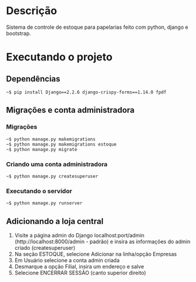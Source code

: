 # Descrição
Sistema de controle de estoque para papelarias feito com python, django e bootstrap.

# Executando o projeto
## Dependências
``` console
~$ pip install Django==2.2.6 django-crispy-forms==1.14.0 fpdf
```

## Migrações e conta administradora
### Migrações
``` console
~$ python manage.py makemigrations
~$ python manage.py makemigrations estoque
~$ python manage.py migrate
```

### Criando uma conta administradora
``` console
~$ python manage.py createsuperuser
```

### Executando o servidor
```
~$ python manage.py runserver
```

## Adicionando a loja central
1. Visite a página admin do Django localhost:port/admin (http://localhost:8000/admin - padrão) e insira as informações do admin criado (createsuperuser)
2. Na seção ESTOQUE, selecione Adicionar na linha/opção Empresas
3. Em Usuário selecione a conta admin criada
4. Desmarque a opção Filial, insira um endereço e salve
5. Selecione ENCERRAR SESSÃO (canto superior direito)
